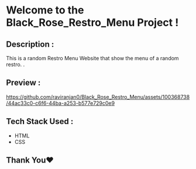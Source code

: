 # Welcome to the Black_Rose_Restro_Menu Project !

## Description :
This is a random Restro Menu Website that show the menu of a random restro. .

## Preview :
https://github.com/raviranjan0/Black_Rose_Restro_Menu/assets/100368738/44ac33c0-c6f6-44ba-a253-b577e729c0e9

## Tech Stack Used :
- HTML
- CSS

## Thank You❤️

